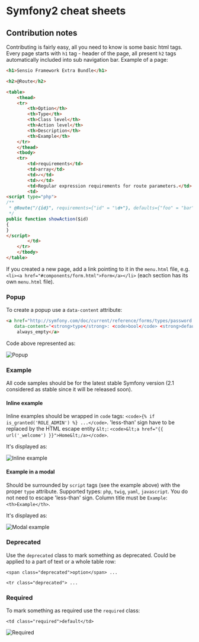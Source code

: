 # Symfony2 cheat sheets
## Contribution notes
Contributing is fairly easy, all you need to know is some basic html tags. Every page starts with `h1` tag -
header of the page, all present `h2` tags automatically included into sub navigation bar. Example of a page:

```html
<h1>Sensio Framework Extra Bundle</h1>

<h2>@Route</h2>

<table>
    <thead>
    <tr>
        <th>Option</th>
        <th>Type</th>
        <th>Class level</th>
        <th>Action level</th>
        <th>Description</th>
        <th>Example</th>
    </tr>
    </thead>
    <tbody>
    <tr>
        <td>requirements</td>
        <td>array</td>
        <td>✓</td>
        <td>✓</td>
        <td>Regular expression requirements for route parameters.</td>
        <td>
<script type="php">
/**
 * @Route("/{id}", requirements={"id" = "\d+"}, defaults={"foo" = "bar"})
 */
public function showAction($id)
{
}
</script>
        </td>
    </tr>
    </tbody>
</table>
```

If you created a new page, add a link pointing to it in the `menu.html` file, e.g.
`<li><a href="#components/form.html">Form</a></li>` (each section has its own `menu.html` file).

### Popup
To create a popup use a `data-content` attribute:

```html
<a href="http://symfony.com/doc/current/reference/forms/types/password.html#always-empty"
   data-content="<strong>type</strong>: <code>bool</code> <strong>default</strong>: <code>true</code>. If set to <code>true</code>, the field will always render blank, even if the corresponding field has a value.">
    always_empty</a>
```
Code above represented as:

![Popup](http://dattaya.github.com/symfony2-cheatsheets/resources/images/readme/popup.png)

### Example
All code samples should be for the latest stable Symfony version (2.1 considered as stable since it will be released
soon).

#### Inline example
Inline examples should be wrapped in `code` tags: `<code>{% if is_granted('ROLE_ADMIN') %} ...</code>`. 'less-than' sign
have to be replaced by the HTML escape entity `&lt;`:
`<code>&lt;a href="{{ url('_welcome') }}">Home&lt;/a></code>`.

It's displayed as:

![Inline example](http://dattaya.github.com/symfony2-cheatsheets/resources/images/readme/inline_example.png)

#### Example in a modal
Should be surrounded by `script` tags (see the example above) with the proper `type` attribute. Supported types: `php`,
`twig`, `yaml`, `javascript`. You do not need to escape 'less-than' sign. Column title must be `Example`: `<th>Example</th>`.

It's displayed as:

![Modal example](http://dattaya.github.com/symfony2-cheatsheets/resources/images/readme/modal_example.png)

### Deprecated
Use the `deprecated` class to mark something as deprecated. Could be applied to a part of text or a whole table row:

`<span class="deprecated">option</span> ...`

`<tr class="deprecated"> ...`

### Required
To mark something as required use the `required` class:

`<td class="required">default</td>`

![Required](http://dattaya.github.com/symfony2-cheatsheets/resources/images/readme/required.png)
